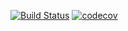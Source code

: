 [![Build Status](https://travis-ci.org/AlexStolbov/Level1Part3Lesson3.svg?branch=master)](https://travis-ci.org/AlexStolbov/Level1Part3Lesson3)
[![codecov](https://codecov.io/gh/AlexStolbov/Level1Part3Lesson3/branch/master/graph/badge.svg)](https://codecov.io/gh/AlexStolbov/Level1Part3Lesson3)